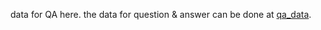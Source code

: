 data for QA here.
the data for question & answer can be done at [qa_data](https://drive.google.com/drive/folders/1uKDxrpTupRNeY_jf5MQoE1kE-VjoBSlO?usp=sharing).